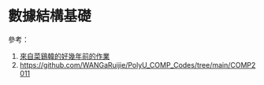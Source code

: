 # 數據結構基礎

參考：  

1. [來自菜鷄韓的好幾年前的作業](https://github.com/hanshanglin/comp2011-solution)
2. https://github.com/WANGaRuijie/PolyU_COMP_Codes/tree/main/COMP2011

